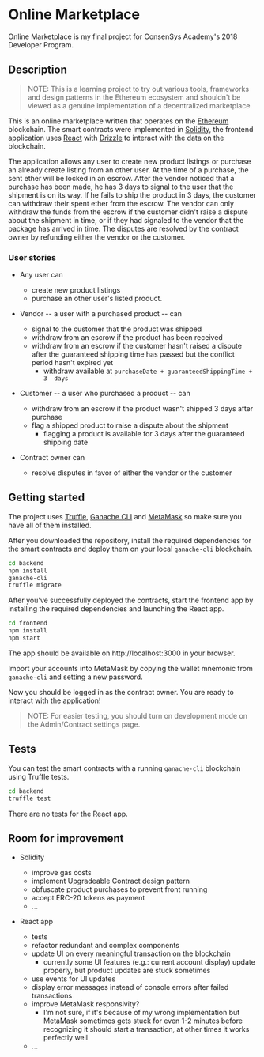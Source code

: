 # Online Marketplace

Online Marketplace is my final project for ConsenSys Academy's 2018 
Developer Program.

## Description

> NOTE: This is a learning project to try out various tools, frameworks and design patterns
> in the Ethereum ecosystem and shouldn't be viewed as a genuine implementation of a decentralized
> marketplace.

This is an online marketplace written that operates on the [Ethereum][ethereum] blockchain. 
The smart contracts were implemented in [Solidity][solidity], 
the frontend application uses [React][react] with [Drizzle][drizzle] to interact with the data on 
the blockchain.

The application allows any user to create new product listings or purchase an already create 
listing from an other user.
At the time of a purchase, the sent ether will be locked in an escrow.
After the vendor noticed that a purchase has been made, he has 3 days to signal to the user that 
the shipment is on its way. 
If he fails to ship the product in 3 days, the customer can withdraw their spent ether from the 
escrow. 
The vendor can only withdraw the funds from the escrow if the customer didn't raise a dispute 
about the shipment in time, or if they had signaled to the vendor that the package has arrived in 
time.
The disputes are resolved by the contract owner by refunding either the vendor or the customer.

### User stories

- Any user can
  - create new product listings
  - purchase an other user's listed product.

- Vendor -- a user with a purchased product -- can
  - signal to the customer that the product was shipped
  - withdraw from an escrow if the product has been received
  - withdraw from an escrow if the customer hasn't raised a dispute after 
  the guaranteed shipping time has passed but the conflict period hasn't 
  expired yet
    - withdraw available at ```purchaseDate + guaranteedShippingTime + 3  days```

- Customer -- a user who purchased a product -- can
  - withdraw from an escrow if the product wasn't shipped 3 days after purchase
  - flag a shipped product to raise a dispute about the shipment
    - flagging a product is available for 3 days after the guaranteed shipping date

- Contract owner can
  - resolve disputes in favor of either the vendor or the customer

## Getting started

The project uses [Truffle][truffle], [Ganache CLI][ganache-cli] and 
[MetaMask][metamask] so make sure you have all of them installed.

After you downloaded the repository, install the required dependencies for 
the smart contracts and deploy them on your local ```ganache-cli``` 
blockchain.

```sh
cd backend
npm install
ganache-cli
truffle migrate
```

After you've successfully deployed the contracts, start the frontend app by 
installing the required dependencies and launching the React app.

```sh
cd frontend
npm install
npm start
```

The app should be available on http://localhost:3000 in your browser.

Import your accounts into MetaMask by copying the wallet mnemonic from 
```ganache-cli``` and setting a new password.

Now you should be logged in as the contract owner.
You are ready to interact with the application!
> NOTE: For easier testing, you should turn on development mode on the
> Admin/Contract settings page.

## Tests

You can test the smart contracts with a running ```ganache-cli``` blockchain using Truffle tests.

```sh
cd backend
truffle test
```

There are no tests for the React app.

## Room for improvement

- Solidity
  - improve gas costs
  - implement Upgradeable Contract design pattern
  - obfuscate product purchases to prevent front running
  - accept ERC-20 tokens as payment
  - ...

- React app
  - tests
  - refactor redundant and complex components
  - update UI on every meaningful transaction on the blockchain
    - currently some UI features (e.g.: current account display) update properly, but
    product updates are stuck sometimes
  - use events for UI updates
  - display error messages instead of console errors after failed transactions
  - improve MetaMask responsivity?
    - I'm not sure, if it's because of my wrong implementation but MetaMask sometimes gets stuck 
    for even 1-2 minutes before recognizing it should start a transaction, at other times it works
    perfectly well
  - ...


[truffle]: https://github.com/trufflesuite/truffle
[ganache-cli]: https://github.com/trufflesuite/ganache-cli
[metamask]: https://metamask.io/
[ethereum]: https://www.ethereum.org/
[solidity]: https://solidity.readthedocs.io/en/v0.4.24/
[react]: https://reactjs.org/
[drizzle]: https://truffleframework.com/drizzle